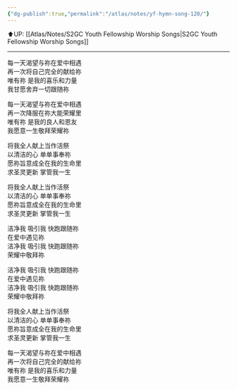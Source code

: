 ```yaml
---
{"dg-publish":true,"permalink":"/atlas/notes/yf-hymn-song-120/"}
---
```


⬆️UP: [[Atlas/Notes/S2GC Youth Fellowship Worship Songs\|S2GC Youth Fellowship Worship Songs]]

---

每一天渴望与祢在爱中相遇  
再一次将自己完全的献给祢  
唯有祢 是我的喜乐和力量  
我甘愿舍弃一切跟随祢  
  
每一天渴望与祢在爱中相遇  
再一次降服在祢大能荣耀里  
唯有祢 是我的良人和恩友  
我愿意一生敬拜荣耀祢  
  
将我全人献上当作活祭  
以清洁的心 单单事奉祢  
愿祢旨意成全在我的生命里  
求圣灵更新 掌管我一生  
  
将我全人献上当作活祭  
以清洁的心 单单事奉祢  
愿祢旨意成全在我的生命里  
求圣灵更新 掌管我一生  
  
洁净我 吸引我 快跑跟随祢  
在爱中遇见祢  
洁净我 吸引我 快跑跟随祢  
荣耀中敬拜祢  
  
洁净我 吸引我 快跑跟随祢  
在爱中遇见祢  
洁净我 吸引我 快跑跟随祢  
荣耀中敬拜祢  
  
将我全人献上当作活祭  
以清洁的心 单单事奉祢  
愿祢旨意成全在我的生命里  
求圣灵更新 掌管我一生  
  
每一天渴望与祢在爱中相遇  
再一次将自己完全的献给祢  
唯有祢 是我的喜乐和力量  
我愿意一生敬拜荣耀祢
